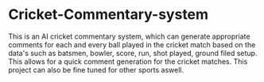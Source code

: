 # Cricket-Commentary-system

This is an AI cricket commentary system, which can generate appropriate comments for each and every ball played in the cricket match based on the data's such as batsmen, bowler, score, run, shot played, ground filed setup. This allows for a quick comment generation for the cricket matches. This project can also be fine tuned for other sports aswell.
